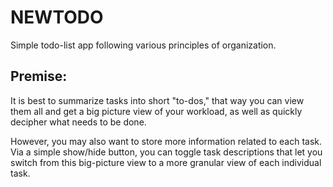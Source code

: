 # NEWTODO

Simple todo-list app following various principles of organization.

## Premise:

It is best to summarize tasks into short "to-dos," that way you can view them all and get a big picture view of your workload, as well as quickly decipher what needs to be done.

However, you may also want to store more information related to each task. Via a simple show/hide button, you can toggle task descriptions that let you switch from this big-picture view to a more granular view of each individual task.
